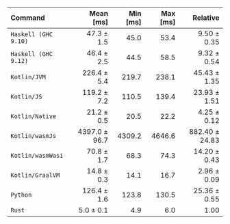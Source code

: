 | Command | Mean [ms] | Min [ms] | Max [ms] | Relative |
|:---|---:|---:|---:|---:|
| `Haskell (GHC 9.10)` | 47.3 ± 1.5 | 45.0 | 53.4 | 9.50 ± 0.35 |
| `Haskell (GHC 9.12)` | 46.4 ± 2.5 | 44.5 | 58.5 | 9.32 ± 0.54 |
| `Kotlin/JVM` | 226.4 ± 5.4 | 219.7 | 238.1 | 45.43 ± 1.35 |
| `Kotlin/JS` | 119.2 ± 7.2 | 110.5 | 139.4 | 23.93 ± 1.51 |
| `Kotlin/Native` | 21.2 ± 0.5 | 20.5 | 22.2 | 4.25 ± 0.12 |
| `Kotlin/wasmJs` | 4397.0 ± 96.7 | 4309.2 | 4646.6 | 882.40 ± 24.83 |
| `Kotlin/wasmWasi` | 70.8 ± 1.7 | 68.3 | 74.3 | 14.20 ± 0.43 |
| `Kotlin/GraalVM` | 14.8 ± 0.3 | 14.1 | 16.7 | 2.96 ± 0.09 |
| `Python` | 126.4 ± 1.6 | 123.8 | 130.5 | 25.36 ± 0.55 |
| `Rust` | 5.0 ± 0.1 | 4.9 | 6.0 | 1.00 |
